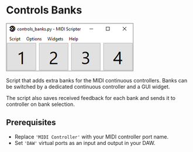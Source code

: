 # Controls Banks

![](/examples/controls_banks/screenshot.png)

Script that adds extra banks for the MIDI continuous controllers. 
Banks can be switched by a dedicated continuous controller and a GUI widget. 

The script also saves received feedback for each bank and sends it to 
controller on bank selection.

## Prerequisites

- Replace `'MIDI Controller'` with your MIDI controller port name.
- Set `'DAW'` virtual ports as an input and output in your DAW.
